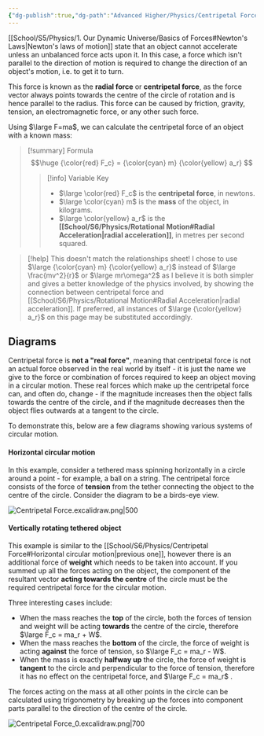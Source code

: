 ```yaml
---
{"dg-publish":true,"dg-path":"Advanced Higher/Physics/Centripetal Force.md","dg-permalink":"physics/centripetal-force","permalink":"/physics/centripetal-force/"}
---
```


[[School/S5/Physics/1. Our Dynamic Universe/Basics of Forces#Newton's Laws\|Newton's laws of motion]] state that an object cannot accelerate unless an unbalanced force acts upon it. In this case, a force which isn't parallel to the direction of motion is required to change the direction of an object's motion, i.e. to get it to turn.

This force is known as the **radial force** or **centripetal force**, as the force vector always points towards the centre of the circle of rotation and is hence parallel to the radius. This force can be caused by friction, gravity, tension, an electromagnetic force, or any other such force.

Using $\large F=ma$, we can calculate the centripetal force of an object with a known mass:

> [!summary] Formula
> $$\huge
> {\color{red} F_c} = {\color{cyan} m} {\color{yellow} a_r}
> $$
> > [!info] Variable Key
> > - $\large \color{red} F_c$ is the **centripetal force**, in newtons.
> > - $\large \color{cyan} m$ is the **mass** of the object, in kilograms.
> > - $\large \color{yellow} a_r$ is the **[[School/S6/Physics/Rotational Motion#Radial Acceleration\|radial acceleration]]**, in metres per second squared.

> [!help] This doesn't match the relationships sheet!
> I chose to use $\large {\color{cyan} m} {\color{yellow} a_r}$ instead of $\large \frac{mv^2}{r}$ or $\large mr\omega^2$ as I believe it is both simpler and gives a better knowledge of the physics involved, by showing the connection between centripetal force and [[School/S6/Physics/Rotational Motion#Radial Acceleration\|radial acceleration]]. If preferred, all instances of $\large {\color{yellow} a_r}$ on this page may be substituted accordingly.

## Diagrams
Centripetal force is **not a "real force"**, meaning that centripetal force is not an actual force observed in the real world by itself - it is just the name we give to the force or combination of forces required to keep an object moving in a circular motion. These real forces which make up the centripetal force can, and often do, change - if the magnitude increases then the object falls towards the centre of the circle, and if the magnitude decreases then the object flies outwards at a tangent to the circle.

To demonstrate this, below are a few diagrams showing various systems of circular motion.

#### Horizontal circular motion
In this example, consider a tethered mass spinning horizontally in a circle around a point - for example, a ball on a string. The centripetal force consists of the force of **tension** from the tether connecting the object to the centre of the circle. Consider the diagram to be a birds-eye view.

![Centripetal Force.excalidraw.png|500](/img/user/!%20Obsidian/Excalidraw/Centripetal%20Force.excalidraw.png)

#### Vertically rotating tethered object
This example is similar to the [[School/S6/Physics/Centripetal Force#Horizontal circular motion\|previous one]], however there is an additional force of **weight** which needs to be taken into account. If you summed up all the forces acting on the object, the component of the resultant vector **acting towards the centre** of the circle must be the required centripetal force for the circular motion.

Three interesting cases include:

- When the mass reaches the **top** of the circle, both the forces of tension and weight will be acting **towards** the centre of the circle, therefore $\large F_c = ma_r + W$.
- When the mass reaches the **bottom** of the circle, the force of weight is acting **against** the force of tension, so $\large F_c = ma_r - W$.
- When the mass is exactly **halfway up** the circle, the force of weight is **tangent** to the circle and perpendicular to the force of tension, therefore it has no effect on the centripetal force, and $\large F_c = ma_r$ .

The forces acting on the mass at all other points in the circle can be calculated using trigonometry by breaking up the forces into component parts parallel to the direction of the centre of the circle.

![Centripetal Force_0.excalidraw.png|700](/img/user/!%20Obsidian/Excalidraw/Centripetal%20Force_0.excalidraw.png)